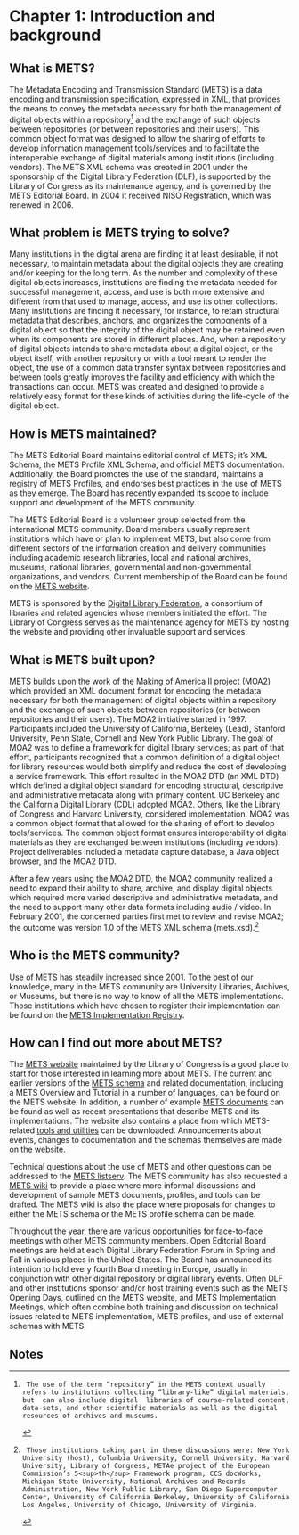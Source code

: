 # Chapter 1:  Introduction and background



## **What is METS?**
The Metadata Encoding and Transmission Standard (METS) is a data encoding and transmission specification, expressed in XML, that provides the means to convey the metadata necessary for both the management of digital objects within a repository[^1] and the exchange of such objects between repositories (or between repositories and their users).  This common object format was designed to allow the sharing of efforts to develop information management tools/services and to facilitate the interoperable exchange of digital materials among institutions (including vendors).  The METS XML schema was created in 2001 under the sponsorship of the Digital Library Federation (DLF), is supported by the Library of Congress as its maintenance agency, and is governed by the METS Editorial Board.  In 2004 it received NISO Registration, which was renewed in 2006.



## **What problem is METS trying to solve?**
Many institutions in the digital arena are finding it at least desirable, if not necessary, to maintain metadata about the digital objects they are creating and/or keeping for the long term.  As the number and complexity of these digital objects increases, institutions are finding the metadata needed for successful management, access, and use is both more extensive and different from that used to manage, access, and use its other collections.  Many institutions are finding it necessary, for instance, to retain structural metadata that describes, anchors, and organizes the components of a digital object so that the integrity of the digital object may be retained even when its components are stored in different places. And, when a repository of digital objects intends to share metadata about a digital object, or the object itself, with another repository or with a tool meant to render the object, the use of a common data transfer syntax between repositories and between tools greatly improves the facility and efficiency with which the transactions can occur.  METS was created and designed to provide a relatively easy format for these kinds of activities during the life-cycle of the digital object.



## **How is METS maintained?**
The METS Editorial Board maintains editorial control of METS; it’s XML Schema, the METS Profile XML Schema, and official METS documentation. Additionally, the Board promotes the use of the standard, maintains a registry of METS Profiles, and endorses best practices in the use of METS as they emerge.  The Board has recently expanded its scope to include support and development of the METS community.  

The METS Editorial Board is a volunteer group selected from the international METS community.  Board members usually represent institutions which have or plan to implement METS, but also come from different sectors of the information creation and delivery communities including academic research libraries, local and national archives, museums, national libraries, governmental and non-governmental organizations, and vendors.  Current membership of the Board can be found on the [METS website](http://www.loc.gov/standards/mets/mets-home.html).

METS is sponsored by the [Digital Library Federation](http://www.diglib.org/), a consortium of libraries and related agencies whose members initiated the effort.  The Library of Congress serves as the maintenance agency for METS by hosting the website and providing other invaluable support and services.



## **What is METS built upon?**
METS builds upon the work of the Making of America II project (MOA2) which provided an XML document format for encoding the metadata necessary for both the management of digital objects within a repository and the exchange of such objects between repositories (or between repositories and their users).  The MOA2 initiative started in 1997.  Participants included the University of California, Berkeley (Lead), Stanford University, Penn State, Cornell and New York Public Library.  The goal of MOA2 was to define a framework for digital library services; as part of that effort, participants recognized that a common definition of a digital object for library resources would both simplify and reduce the cost of developing a service framework.  This effort resulted in the MOA2 DTD (an XML DTD) which defined a digital object standard for encoding structural, descriptive and administrative metadata along with primary content.  UC Berkeley and the California Digital Library (CDL) adopted MOA2.  Others, like the Library of Congress and Harvard University, considered implementation.  MOA2 was a common object format that allowed for the sharing of effort to develop tools/services.  The common object format ensures interoperability of digital materials as they are exchanged between institutions (including vendors).  Project deliverables included a metadata capture database, a Java object browser, and the MOA2 DTD.

After a few years using the MOA2 DTD, the MOA2 community realized a need to expand their ability to share, archive, and display digital objects which required more varied descriptive and administrative metadata, and the need to support many other data formats including audio / video.  In February 2001, the concerned parties first met to review and revise MOA2; the outcome was version 1.0 of the METS XML schema (mets.xsd).[^2] 



## **Who is the METS community?**
Use of METS has steadily increased since 2001.  To the best of our knowledge, many in the METS community are University Libraries, Archives, or Museums, but there is no way to know of all the METS implementations. Those institutions which have chosen to register their implementation can be found on the [METS Implementation Registry](http://www.loc.gov/standards/mets/mets-registry.html).



## **How can I find out more about METS?**
The [METS website](http://www.loc.gov/standards/mets/mets-home.html) maintained by the Library of Congress is a good place to start for those interested in learning more about METS.  The current and earlier versions of the [METS schema](http://www.loc.gov/standards/mets/mets-schemadocs.html) and related documentation, including a METS Overview and Tutorial in a number of languages, can be found on the METS website.  In addition, a number of example [METS documents](http://www.loc.gov/standards/mets/mets-examples.html) can be found as well as recent presentations that describe METS and its implementations.  The website also contains a place from which METS-related [tools and utilities](http://www.loc.gov/standards/mets/mets-tools.html) can be downloaded.  Announcements about events, changes to documentation and the schemas themselves are made on the website.

Technical questions about the use of METS and other questions can be addressed to the [METS listserv](http://www.loc.gov/standards/mets/mets-list-enter.html).  The METS community has also requested a [METS wiki](http://www.socialtext.net/mim-2006/index.cgi) to provide a place where more informal discussions and development of sample METS documents, profiles, and tools can be drafted.  The METS wiki is also the place where proposals for changes to either the METS schema or the METS profile schema can be made.

Throughout the year, there are various opportunities for face-to-face meetings with other METS community members.  Open Editorial Board meetings are held at each Digital Library Federation Forum in Spring and Fall in various places in the United States.  The Board has announced its intention to hold every fourth Board meeting in Europe, usually in conjunction with other digital repository or digital library events.  Often DLF and other institutions sponsor and/or host training events such as the METS  Opening Days, outlined on the METS website, and METS Implementation Meetings, which often combine both training and discussion on technical issues related to METS implementation, METS profiles, and use of external schemas with METS.


<!-- Footnotes themselves at the bottom. -->
## Notes

[^1]:
    	 The use of the term “repository” in the METS context usually refers to institutions collecting “library-like” digital materials, but  can also include digital  libraries of course-related content, data-sets, and other scientific materials as well as the digital resources of archives and museums.  

[^2]:
    	 Those institutions taking part in these discussions were: New York University (host), Columbia University, Cornell University, Harvard University, Library of Congress, METAe project of the European Commission’s 5<sup>th</sup> Framework program, CCS docWorks, Michigan State University, National Archives and Records Administration, New York Public Library, San Diego Supercomputer Center, University of California Berkeley, University of California Los Angeles, University of Chicago, University of Virginia.  
